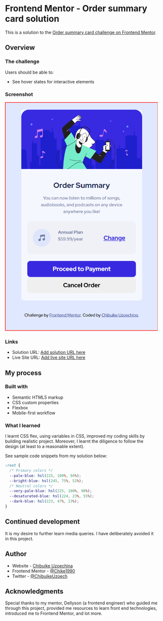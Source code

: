 # Frontend Mentor - Order summary card solution

This is a solution to the [Order summary card challenge on Frontend Mentor](https://www.frontendmentor.io/challenges/order-summary-component-QlPmajDUj).  


## Overview

### The challenge

Users should be able to:

- See hover states for interactive elements

### Screenshot

![](/images/Screenshot.png)



### Links

- Solution URL: [Add solution URL here](https://your-solution-url.com)
- Live Site URL: [Add live site URL here](https://your-live-site-url.com)

## My process

### Built with

- Semantic HTML5 markup
- CSS custom properties
- Flexbox
- Mobile-first workflow

### What I learned

I learnt CSS flex, using variables in CSS, improved my coding skills by building realistic project. Moreover, I learnt the diligence to follow the design (at least to a reasonable extent).

See sample code snippets from my solution below:

```css
:root {
  /* Primary colors */
  --pale-blue: hsl(225, 100%, 94%);
  --bright-blue: hsl(245, 75%, 52%);
  /* Neutral colors */
  --very-pale-blue: hsl(225, 100%, 98%);
  --desaturated-blue: hsl(224, 23%, 55%);
  --dark-blue: hsl(223, 47%, 23%);
}
```


## Continued development

It is my desire to further learn media queries. I have deliberately avoided it in this project. 


## Author

- Website - [Chibuike Uzoechina](https://www.your-site.com)
- Frontend Mentor - [@Chike1990](https://www.frontendmentor.io/profile/Chike1990)
- Twitter - [@ChibuikeUzoech](https://www.twitter.com/yourusername)


## Acknowledgments

Special thanks to my mentor, Dellyson (a frontend engineer) who guided me through this project, provided me resources to learn front end technologies, introduced me to Frontend Mentor, and lot more.